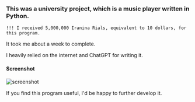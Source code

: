 ### This was a university project, which is a music player written in Python.


```!!! I received 5,000,000 Iranina Rials, equivalent to 10 dollars, for this program.```

It took me about a week to complete.

I heavily relied on the internet and ChatGPT for writing it.

#### Screenshot
![screenshot](.screenshots/Screenshot_20-Jun_11-55-51_4087.png)

If you find this program useful, I'd be happy to further develop it.